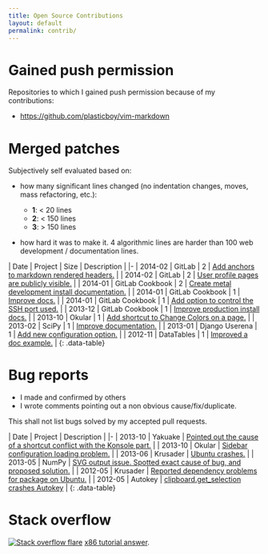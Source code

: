 ```yaml
---
title: Open Source Contributions
layout: default
permalink: contrib/
---
```


<ul data-toc></ul>

# Gained push permission

Repositories to which I gained push permission because of my contributions:

- <https://github.com/plasticboy/vim-markdown>

# Merged patches

Subjectively self evaluated based on:

- how many significant lines changed (no indentation changes, moves, mass refactoring, etc.):

    - **1**: < 20  lines
    - **2**: < 150 lines
    - **3**: > 150 lines

- how hard it was to make it. 4 algorithmic lines are harder than 100 web development / documentation lines.

| Date | Project | Size | Description |
|-
| 2014-02 | GitLab | 2 | [Add anchors to markdown rendered headers.](https://github.com/gitlabhq/gitlabhq/pull/6219) |
| 2014-02 | GitLab | 2 | [User profile pages are publicly visible.](https://github.com/gitlabhq/gitlabhq/pull/6177) |
| 2014-01 | GitLab Cookbook | 2 | [Create metal development install documentation.](https://gitlab.com/gitlab-org/cookbook-gitlab/merge_requests/29) |
| 2014-01 | GitLab Cookbook | 1 | [Improve docs.](https://gitlab.com/gitlab-org/cookbook-gitlab/merge_requests/30) |
| 2014-01 | GitLab Cookbook | 1 | [Add option to control the SSH port used.](https://gitlab.com/gitlab-org/cookbook-gitlab/merge_requests/23) |
| 2013-12 | GitLab Cookbook | 1 | [Improve production install docs.](https://gitlab.com/gitlab-org/cookbook-gitlab/merge_requests/11) |
| 2013-10 | Okular | 1 | [Add shortcut to Change Colors on a page.](https://git.reviewboard.kde.org/r/113434/) |
| 2013-02 | SciPy | 1 | [Improve documentation.](https://github.com/scipy/scipy/pull/365) |
| 2013-01 | Django Userena | 1 | [Add new configuration option.](https://github.com/bread-and-pepper/django-userena/commit/6a0bc1575a1816a130644efde411fbed131720be) |
| 2012-11 | DataTables | 1 | [Improved a doc example.](https://github.com/DataTables/DataTables/commits?author=cirosantilli) |
{: .data-table}

# Bug reports

- I made and confirmed by others
- I wrote comments pointing out a non obvious cause/fix/duplicate.

This shall not list bugs solved by my accepted pull requests.

| Date | Project | Description |
|-
| 2013-10 | Yakuake | [Pointed out the cause of a shortcut conflict with the Konsole part.](https://bugs.kde.org/show_bug.cgi?id=319172#c2) |
| 2013-10 | Okular | [Sidebar configuration loading problem.](https://bugs.kde.org/show_bug.cgi?id=327641) |
| 2013-06 | Krusader | [Ubuntu crashes.](https://bugs.launchpad.net/ubuntu/+source/krusader/+bug/1197679) |
| 2013-05 | NumPy | [SVG output issue. Spotted exact cause of bug, and proposed solution.](https://github.com/matplotlib/matplotlib/pull/1967) |
| 2012-05 | Krusader | [Reported dependency problems for package on Ubuntu.](https://bugs.launchpad.net/ubuntu/+source/krusader/+bug/999695) |
| 2012-05 | Autokey | [clipboard.get_selection crashes Autokey](http://code.google.com/p/autokey/issues/detail?id=197) |
{: .data-table}

# Stack overflow

[![Stack overflow flare](http://stackoverflow.com/users/flair/895245.png?theme=dark)](http://stackoverflow.com/users/895245/cirosantilli) [x86 tutorial answer](/x86-paging).
